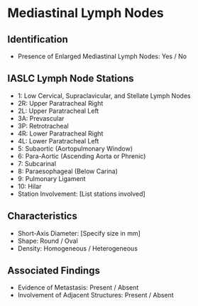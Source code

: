
# Mediastinal Lymph Nodes

## Identification

- Presence of Enlarged Mediastinal Lymph Nodes: Yes / No

## IASLC Lymph Node Stations

- 1: Low Cervical, Supraclavicular, and Stellate Lymph Nodes
- 2R: Upper Paratracheal Right
- 2L: Upper Paratracheal Left
- 3A: Prevascular
- 3P: Retrotracheal
- 4R: Lower Paratracheal Right
- 4L: Lower Paratracheal Left
- 5: Subaortic (Aortopulmonary Window)
- 6: Para-Aortic (Ascending Aorta or Phrenic)
- 7: Subcarinal
- 8: Paraesophageal (Below Carina)
- 9: Pulmonary Ligament
- 10: Hilar
- Station Involvement: [List stations involved]

## Characteristics

- Short-Axis Diameter: [Specify size in mm]
- Shape: Round / Oval
- Density: Homogeneous / Heterogeneous

## Associated Findings

- Evidence of Metastasis: Present / Absent
- Involvement of Adjacent Structures: Present / Absent

